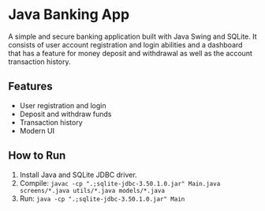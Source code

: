# Java Banking App

A simple and secure banking application built with Java Swing and SQLite. It consists of user account registration and login abilities and a dashboard that has a feature for money deposit and withdrawal as well as the account transaction history. 

## Features
- User registration and login
- Deposit and withdraw funds
- Transaction history
- Modern UI

## How to Run
1. Install Java and SQLite JDBC driver.
2. Compile: `javac -cp ".;sqlite-jdbc-3.50.1.0.jar" Main.java screens/*.java utils/*.java models/*.java`
3. Run: `java -cp ".;sqlite-jdbc-3.50.1.0.jar" Main`
